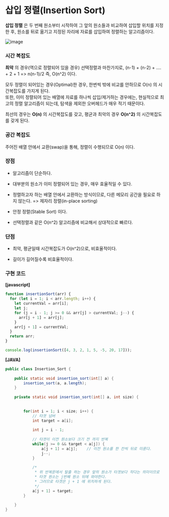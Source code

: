 # 삽입 정렬(Insertion Sort)
**삽입 정렬** 은 두 번째 원소부터 시작하여 그 앞의 원소들과 비교하여 삽입할 위치를 지정한 후, 원소를 뒤로 옮기고 지정된 자리에 자료를 삽입하여 정렬하는 알고리즘이다.


![image](https://raw.githubusercontent.com/GimunLee/tech-refrigerator/master/Algorithm/resources/insertion-sort-001.gif)

### **시간 복잡도** 

**최악** 의 경우(역으로 정렬되어 있을 경우) 선택정렬과 마찬가지로, (n-1) + (n-2) + .... + 2 + 1 => n(n-1)/2 즉, O(n^2) 이다.

모두 정렬이 되어있는 경우(Optimal)한 경우, 한번씩 밖에 비교를 안하므로 O(n) 의 시간복잡도를 가지게 된다.  
또한, 이미 정렬되어 있는 배열에 자료를 하나씩 삽입/제거하는 경우에는, 현실적으로 최고의 정렬 알고리즘이 되는데, 탐색을 제외한 오버헤드가 매우 적기 때문이다.

최선의 경우는 **O(n)** 의 시간복잡도를 갖고, 평균과 최악의 경우 **O(n^2)** 의 시간복잡도를 갖게 된다.


### **공간 복잡도** 
주어진 배열 안에서 교환(swap)을 통해, 정렬이 수행되므로 O(n) 이다.

### **장점** 
- 알고리즘이 단순하다.

- 대부분의 원소가 이미 정렬되어 있는 경우, 매우 효율적일 수 있다.

- 정렬하고자 하는 배열 안에서 교환하는 방식이므로, 다른 메모리 공간을 필요로 하지 않는다. => 제자리 정렬(in-place sorting)

- 안정 정렬(Stable Sort) 이다.

- 선택정렬과 같은 O(n^2) 알고리즘에 비교해서 상대적으로 빠르다.

### **단점** 

- 최악, 평균일때 시간복잡도가 O(n^2)으로, 비효율적이다.

- 길이가 길어질수록 비효율적이다.

### **구현 코드** 

**[javascript]**  
```javascript
function insertionSort(arr) {
  for (let i = 1; i < arr.length; i++) {
    let currentVal = arr[i];
    let j;
    for (j = i - 1; j >= 0 && arr[j] > currentVal; j--) {
      arr[j + 1] = arr[j];
    }
    arr[j + 1] = currentVal;
  }
  return arr;
}

console.log(insertionSort([4, 3, 2, 1, 5, -5, 20, 17]));
```
**[JAVA]**  
```java
public class Insertion_Sort {
 
	public static void insertion_sort(int[] a) {
		insertion_sort(a, a.length);
	}
	
	private static void insertion_sort(int[] a, int size) {
		
		
		for(int i = 1; i < size; i++) {
			// 타겟 넘버
			int target = a[i];
			
			int j = i - 1;
			
			// 타겟이 이전 원소보다 크기 전 까지 반복
			while(j >= 0 && target < a[j]) {
				a[j + 1] = a[j];	// 이전 원소를 한 칸씩 뒤로 미룬다.
				j--;
			}
			
			/*
			 * 위 반복문에서 탈출 하는 경우 앞의 원소가 타겟보다 작다는 의미이므로
			 * 타겟 원소는 j번째 원소 뒤에 와야한다.
			 * 그러므로 타겟은 j + 1 에 위치하게 된다.
			 */
			a[j + 1] = target;	
		}
		
	}
}
```